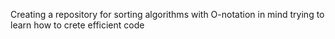Creating a repository for sorting algorithms with O-notation in mind trying to learn how to crete efficient code
